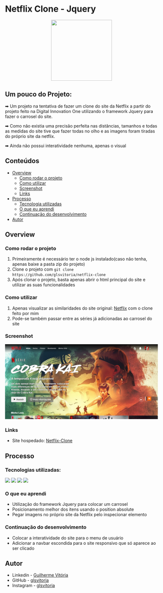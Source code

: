 # Netflix Clone - Jquery
<p align="center">
  <img src="https://img.icons8.com/plasticine/2x/circled-play.png" width="200px" height="200px"/></p>
<p align="center">

## Um pouco do Projeto:

➡ Um projeto na tentativa de fazer um clone do site da Netflix a partir do projeto feito na Digital Innovation One utilizando o framework Jquery para fazer o carrosel do site.

➡ Como não existia uma precisão perfeita nas distâncias, tamanhos e todas as medidas do site tive que fazer todas no olho e as imagens foram tiradas do próprio site da netflix.

➡ Ainda não possui interatividade nenhuma, apenas o visual

## Conteúdos

- [Overview](#overview)
  - [Como rodar o projeto](#como-rodar-o-projeto)
  - [Como utilizar](#como-utilizar-o-projeto)
  - [Screenshot](#screenshot)
  - [Links](#links)
- [Processo](#processo)
  - [Tecnologia utilizadas](#tecnologias-utilizadas)
  - [O que eu aprendi](#oque-eu-aprendi)
  - [Continuação do desenvolvimento](#continuacao-do-desenvolvimento)
- [Autor](#autor)

## Overview

### Como rodar o projeto

 1. Primeiramente é necessário ter o node js instalado(caso não tenha, apenas baixe a pasta zip do projeto) 
 2. Clone o projeto com `git clone https://github.com/glsvitoria/netflix-clone`
 3. Após clonar o projeto, basta apenas abrir o html principal do site e utilizar as suas funcionalidades

### Como utilizar

 1. Apenas visualizar as similaridades do site original: [Netflix](https://www.netflix.com/browse) com o clone feito por mim
 2. Pode-se também passar entre as séries já adicionadas ao carrosel do site

### Screenshot
![](./image/Screenshot.PNG)
### Links
- Site hospedado: [Netflix-Clone](link)

## Processo

### Tecnologias utilizadas:

[<img src="https://img.shields.io/static/v1?label=&message=HTML&color=orange&style=for-the-badge&logo=HTML5&logoColor=white" />](https://github.com/glsvitoria)
[<img src="https://img.shields.io/static/v1?label=&message=CSS&color=blue&style=for-the-badge&logo=CSS3&logoColor=white" />](https://github.com/glsvitoria)
[<img src="https://img.shields.io/static/v1?label=&message=JS&color=yellowgreen&style=for-the-badge&logo=JavaScript&logoColor=white" />](https://github.com/glsvitoria)
[<img src="https://img.shields.io/static/v1?label=&message=Jquery&color=blue&style=for-the-badge&logo=Jquery&logoColor=white" />](https://github.com/glsvitoria)

### O que eu aprendi
 - Utilização do framework Jquery para colocar um carrosel
 - Posicionamento melhor dos itens usando o position absolute
 - Pegar imagens no próprio site da Netflix pelo inspecionar elemento

### Continuação do desenvolvimento
 - Colocar a interatividade do site para o menu de usuário
 - Adicionar a navbar escondida para o site responsivo que só aparece ao ser clicado

## Autor
- Linkedin - [Guilherme Vitória](https://www.linkedin.com/in/glsvitoria/)
- GitHub - [glsvitoria](https://github.com/glsvitoria)
- Instagram - [glsvitoria](https://www.instagram.com/glsvitoria/)
